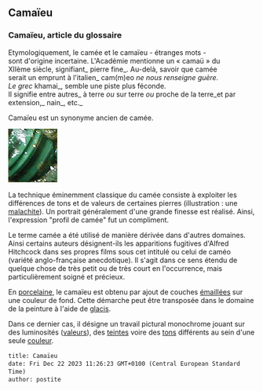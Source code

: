 ## Camaïeu
### Camaïeu, article du glossaire
Etymologiquement, le camée et le camaïeu - étranges mots -  
sont d'origine incertaine. L'Académie mentionne un « camaü » du  
XIIème siècle, signifiant_ pierre fine_. Au-delà, savoir que camée  
serait un emprunt à l'italien_ cam(m)eo _ne nous renseigne guère.  
Le grec_ khamai_, semble une piste plus féconde.  
Il signifie entre autres_ à terre _ou_ sur terre _ou_ proche de la terre_et par extension,_ nain_, etc._

Camaïeu est un synonyme ancien de camée.

![](images/malachite.jpg)

La technique éminemment classique du camée consiste à exploiter les différences de tons et de valeurs de certaines pierres (illustration : une [malachite](malachite.html)). Un portrait généralement d'une grande finesse est réalisé. Ainsi, l'expression "profil de camée" fut un compliment.

Le terme camée a été utilisé de manière dérivée dans d'autres domaines. Ainsi certains auteurs désignent-ils les apparitions fugitives d'Alfred Hitchcock dans ses propres films sous cet intitulé ou celui de caméo (variété anglo-française anecdotique). Il s'agit dans ce sens étendu de quelque chose de très petit ou de très court en l'occurrence, mais particulièrement soigné et précieux.

En [porcelaine](porcelaine.html), le camaïeu est obtenu par ajout de couches [émaillées](email.html) sur une couleur de fond. Cette démarche peut être transposée dans le domaine de la peinture à l'aide de [glacis](glacis.html).

Dans ce dernier cas, il désigne un travail pictural monochrome jouant sur des luminosités ([valeurs](valeur.html)), des [teintes](teint.html) voire des [tons](ton.html) différents au sein d'une seule [couleur](couleur.html).


```
title: Camaïeu
date: Fri Dec 22 2023 11:26:23 GMT+0100 (Central European Standard Time)
author: postite
```

    